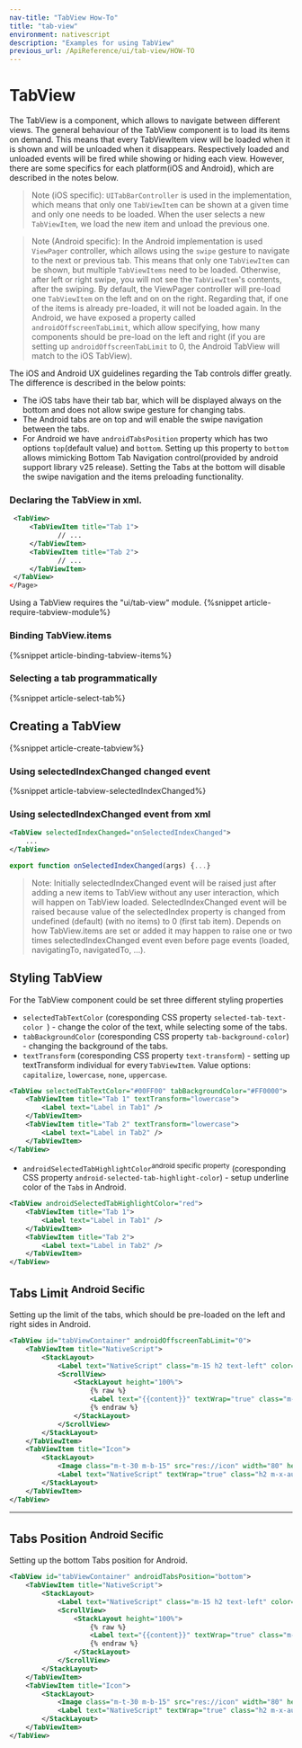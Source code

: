```yaml
---
nav-title: "TabView How-To"
title: "tab-view"
environment: nativescript
description: "Examples for using TabView"
previous_url: /ApiReference/ui/tab-view/HOW-TO
---
```

# TabView
The TabView is a component, which allows to navigate between different views. The general behaviour of the TabView component is to load its items on demand. This means that every TabViewItem view will be loaded when it is shown and will be unloaded when it disappears. Respectively loaded and unloaded events will be fired while showing or hiding each view. However, there are some specifics for each platform(iOS and Android), which are described in the notes below.

> Note (iOS specific): `UITabBarController` is used in the implementation, which means that only one `TabViewItem` can be shown at a given time and only one needs to be loaded. When the user selects a new `TabViewItem`, we load the new item and unload the previous one.

> Note (Android specific): In the Android implementation is used `ViewPager` controller, which allows using the `swipe` gesture to navigate to the next or previous tab. This means that only one `TabViewItem` can be shown, but multiple `TabViewItems` need to be loaded. Otherwise, after left or right swipe, you will not see the `TabViewItem`'s contents, after the swiping. By default, the ViewPager controller will pre-load one `TabViewItem` on the left and on on the right. Regarding that, if one of the items is already pre-loaded, it will not be loaded again. In the Android, we have exposed a property called `androidOffscreenTabLimit`, which allow specifying, how many components should be pre-load on the left and right (if you are setting up `androidOffscreenTabLimit` to 0, the Android TabView will match to the iOS TabView). 
 
The iOS and Android UX guidelines regarding the Tab controls differ greatly. The difference is described in the below points:

* The iOS tabs have their tab bar, which will be displayed always on the bottom and does not allow swipe gesture for changing tabs.
* The Android tabs are on top and will enable the swipe navigation between the tabs.
* For Android we have `androidTabsPosition` property which has two options `top`(default value) and `bottom`. Setting up this property to `bottom` allows mimicking Bottom Tab Navigation control(provided by android support library v25 release). Setting the Tabs at the bottom will disable the swipe navigation and the items preloading functionality.

### Declaring the TabView in xml.
``` XML
 <TabView>
     <TabViewItem title="Tab 1">
            // ...
     </TabViewItem>
     <TabViewItem title="Tab 2">
            // ...
     </TabViewItem>
 </TabView>
</Page>
```
Using a TabView requires the "ui/tab-view" module.
{%snippet article-require-tabview-module%}
### Binding TabView.items
{%snippet article-binding-tabview-items%}
### Selecting a tab programmatically
{%snippet article-select-tab%}
## Creating a TabView
{%snippet article-create-tabview%}
### Using selectedIndexChanged changed event
{%snippet article-tabview-selectedIndexChanged%}
### Using selectedIndexChanged event from xml
```XML
<TabView selectedIndexChanged="onSelectedIndexChanged">
    ...
</TabView>
```
```TypeScript
export function onSelectedIndexChanged(args) {...}
```
> Note: Initially selectedIndexChanged event will be raised just after adding a new items to TabView without any user interaction, which will happen on TabView loaded. SelectedIndexChanged event will be raised because value of the selectedIndex property is changed from undefined (default) (with no items) to 0 (first tab item). Depends on how TabView.items are set or added it may happen to raise one or two times selectedIndexChanged event even before page events (loaded, navigatingTo, navigatedTo, ...).

## Styling TabView

For the TabView component could be set three different styling properties 

* `selectedTabTextColor` (coresponding CSS property `selected-tab-text-color `) - change the color of the text, while selecting some of the tabs.
* `tabBackgroundColor` (coresponding CSS property `tab-background-color`) - changing the background of the tabs.
* `textTransform` (coresponding CSS property `text-transform`) - setting up textTransform individual for every `TabViewItem`. Value options: `capitalize`, `lowercase`, `none`, `uppercase`.

```XML
<TabView selectedTabTextColor="#00FF00" tabBackgroundColor="#FF0000">
	<TabViewItem title="Tab 1" textTransform="lowercase">
		<Label text="Label in Tab1" />
	</TabViewItem>
	<TabViewItem title="Tab 2" textTransform="lowercase">
		<Label text="Label in Tab2" />
	</TabViewItem>
</TabView>

```

* `androidSelectedTabHighlightColor`<sup>android specific property</sup> (coresponding CSS property `android-selected-tab-highlight-color`) - setup underline color of the `Tab`s in Android.

```XML
<TabView androidSelectedTabHighlightColor="red">
	<TabViewItem title="Tab 1">
		<Label text="Label in Tab1" />
	</TabViewItem>
	<TabViewItem title="Tab 2">
		<Label text="Label in Tab2" />
	</TabViewItem>
</TabView>
```

## Tabs Limit <sup>Android Secific<sup>

Setting up the limit of the tabs, which should be pre-loaded on the left and right sides in Android.
```XML
<TabView id="tabViewContainer" androidOffscreenTabLimit="0">
	<TabViewItem title="NativeScript">
		<StackLayout>
			<Label text="NativeScript" class="m-15 h2 text-left" color="blue" />
			<ScrollView>
				<StackLayout height="100%">
					{% raw %}
					<Label text="{{content}}" textWrap="true" class="m-15" />
					{% endraw %}
				</StackLayout>
			</ScrollView>
		</StackLayout>
	</TabViewItem>
	<TabViewItem title="Icon">
		<StackLayout>
			<Image class="m-t-30 m-b-15" src="res://icon" width="80" height="80" />
			<Label text="NativeScript" textWrap="true" class="h2 m-x-auto" color="blue" />
		</StackLayout>
	</TabViewItem>
</TabView>
```

---

## Tabs Position <sup>Android Secific<sup>

Setting up the bottom Tabs position for Android.
```XML
<TabView id="tabViewContainer" androidTabsPosition="bottom">
	<TabViewItem title="NativeScript">
		<StackLayout>
			<Label text="NativeScript" class="m-15 h2 text-left" color="blue" />
			<ScrollView>
				<StackLayout height="100%">
					{% raw %}
					<Label text="{{content}}" textWrap="true" class="m-15" />
					{% endraw %}
				</StackLayout>
			</ScrollView>
		</StackLayout>
	</TabViewItem>
	<TabViewItem title="Icon">
		<StackLayout>
			<Image class="m-t-30 m-b-15" src="res://icon" width="80" height="80" />
			<Label text="NativeScript" textWrap="true" class="h2 m-x-auto" color="blue" />
		</StackLayout>
	</TabViewItem>
</TabView>

```
